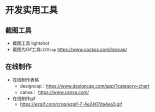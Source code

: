# 开发实用工具

## 截图工具
- 截图工具 lightshot
- 截图为Gif工具`LICEcap` https://www.cockos.com/licecap/

## 在线制作
- 在线制作表格 
  - designcap：https://www.designcap.com/app/?category=chart
  - canva： https://www.canva.com/
- 在线制作gif 
  - https://ezgif.com/crop/ezgif-7-4e2407da4ea3.gif
  